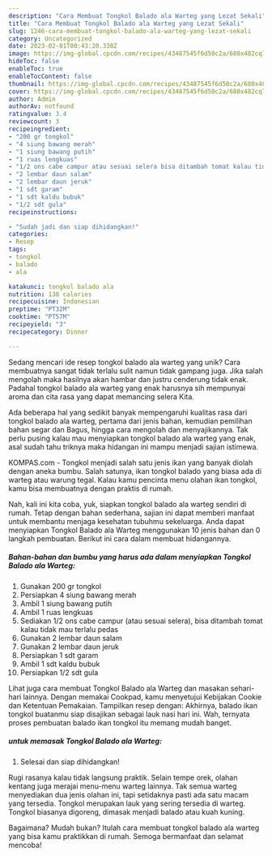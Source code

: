 ```yaml
---
description: "Cara Membuat Tongkol Balado ala Warteg yang Lezat Sekali"
title: "Cara Membuat Tongkol Balado ala Warteg yang Lezat Sekali"
slug: 1246-cara-membuat-tongkol-balado-ala-warteg-yang-lezat-sekali
category: Uncategorized
date: 2023-02-01T00:43:20.338Z
image: https://img-global.cpcdn.com/recipes/43487545f6d50c2a/680x482cq70/tongkol-balado-ala-warteg-foto-resep-utama.jpg
hideToc: false
enableToc: true
enableTocContent: false
thumbnail: https://img-global.cpcdn.com/recipes/43487545f6d50c2a/680x482cq70/tongkol-balado-ala-warteg-foto-resep-utama.jpg
cover: https://img-global.cpcdn.com/recipes/43487545f6d50c2a/680x482cq70/tongkol-balado-ala-warteg-foto-resep-utama.jpg
author: Admin
authorAv: notfound
ratingvalue: 3.4
reviewcount: 3
recipeingredient:
- "200 gr tongkol"
- "4 siung bawang merah"
- "1 siung bawang putih"
- "1 ruas lengkuas"
- "1/2 ons cabe campur atau sesuai selera bisa ditambah tomat kalau tidak mau terlalu pedas"
- "2 lembar daun salam"
- "2 lembar daun jeruk"
- "1 sdt garam"
- "1 sdt kaldu bubuk"
- "1/2 sdt gula"
recipeinstructions:

- "Sudah jadi dan siap dihidangkan!"
categories:
- Resep
tags:
- tongkol
- balado
- ala

katakunci: tongkol balado ala 
nutrition: 138 calories
recipecuisine: Indonesian
preptime: "PT32M"
cooktime: "PT57M"
recipeyield: "3"
recipecategory: Dinner

---
```





Sedang mencari ide resep tongkol balado ala warteg yang unik? Cara membuatnya sangat tidak terlalu sulit namun tidak gampang juga. Jika salah mengolah maka hasilnya akan hambar dan justru cenderung tidak enak. Padahal tongkol balado ala warteg yang enak harusnya sih mempunyai aroma dan cita rasa yang dapat memancing selera Kita.





Ada beberapa hal yang sedikit banyak mempengaruhi kualitas rasa dari tongkol balado ala warteg, pertama dari jenis bahan, kemudian pemilihan bahan segar dan Bagus, hingga cara mengolah dan menyajikannya. Tak perlu pusing kalau mau menyiapkan tongkol balado ala warteg yang enak,      asal sudah tahu triknya maka hidangan ini mampu menjadi sajian istimewa.














KOMPAS.com - Tongkol menjadi salah satu jenis ikan yang banyak diolah dengan aneka bumbu. Salah satunya, ikan tongkol balado yang biasa ada di warteg atau warung tegal. Kalau kamu pencinta menu olahan ikan tongkol, kamu bisa membuatnya dengan praktis di rumah.






Nah, kali ini kita coba, yuk, siapkan tongkol balado ala warteg sendiri di rumah. Tetap dengan bahan sederhana, sajian ini dapat memberi manfaat untuk membantu menjaga kesehatan tubuhmu sekeluarga. Anda dapat menyiapkan Tongkol Balado ala Warteg menggunakan 10 jenis bahan dan 0 langkah pembuatan. Berikut ini cara dalam membuat hidangannya.

<!--inarticleads1-->

##### Bahan-bahan dan bumbu yang harus ada dalam menyiapkan Tongkol Balado ala Warteg:

1. Gunakan 200 gr tongkol
1. Persiapkan 4 siung bawang merah
1. Ambil 1 siung bawang putih
1. Ambil 1 ruas lengkuas
1. Sediakan 1/2 ons cabe campur (atau sesuai selera), bisa ditambah tomat kalau tidak mau terlalu pedas
1. Gunakan 2 lembar daun salam
1. Gunakan 2 lembar daun jeruk
1. Persiapkan 1 sdt garam
1. Ambil 1 sdt kaldu bubuk
1. Persiapkan 1/2 sdt gula


Lihat juga cara membuat Tongkol Balado ala Warteg dan masakan sehari-hari lainnya. Dengan memakai Cookpad, kamu menyetujui Kebijakan Cookie dan Ketentuan Pemakaian. Tampilkan resep dengan: Akhirnya, balado ikan tongkol buatanmu siap disajikan sebagai lauk nasi hari ini. Wah, ternyata proses pembuatan balado ikan tongkol itu memang mudah banget. 

<!--inarticleads2-->

#####  untuk memasak Tongkol Balado ala Warteg:


1. Selesai dan siap dihidangkan!

Rugi rasanya kalau tidak langsung praktik. Selain tempe orek, olahan kentang juga merajai menu-menu warteg lainnya. Tak semua warteg menyediakan dua jenis olahan ini, tapi setidaknya pasti ada satu macam yang tersedia. Tongkol merupakan lauk yang sering tersedia di warteg. Tongkol biasanya digoreng, dimasak menjadi balado atau kuah kuning. 

Bagaimana? Mudah bukan? Itulah cara membuat tongkol balado ala warteg yang bisa kamu praktikkan di rumah. Semoga bermanfaat dan selamat mencoba!
